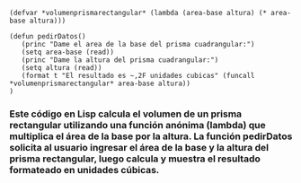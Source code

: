 ~~~
(defvar *volumenprismarectangular* (lambda (area-base altura) (* area-base altura)))

(defun pedirDatos()
   (princ "Dame el area de la base del prisma cuadrangular:")
   (setq area-base (read))
   (princ "Dame la altura del prisma cuadrangular:")
   (setq altura (read))
   (format t "El resultado es ~,2F unidades cubicas" (funcall *volumenprismarectangular* area-base altura))
)
~~~

<h3>Este código en Lisp calcula el volumen de un prisma rectangular utilizando una función anónima (lambda) que multiplica el área de la base por la altura. 
La función pedirDatos solicita al usuario ingresar el área de la base 
y la altura del prisma rectangular, 
luego calcula y muestra el resultado formateado en unidades cúbicas.</h3>
